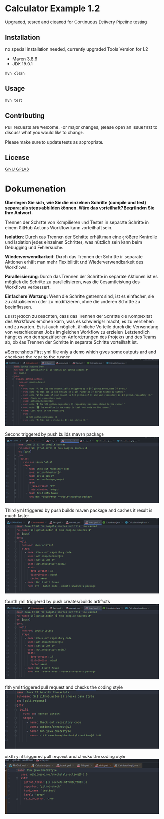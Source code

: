 # Calculator Example 1.2 

Upgraded, tested and cleaned for Continuous Delivery Pipeline testing

## Installation

no special installation needed, currently upgraded Tools Version for 1.2
- Maven 3.8.6
- JDK 19.0.1

```bash
mvn clean
```

## Usage

```bash
mvn test
```

## Contributing

Pull requests are welcome. For major changes, please open an issue first
to discuss what you would like to change.

Please make sure to update tests as appropriate.

## License

[GNU GPLv3](https://choosealicense.com/licenses/gpl-3.0/)

# Dokumenation 
**Überlegen Sie sich, wie Sie die einzelnen Schritte (compile und test) separat als
steps abbilden können. Wäre das vorteilhaft? Begründen Sie Ihre Antwort.**

Trennen der Schritte von Kompilieren und Testen in separate Schritte in einem GitHub Actions Workflow kann vorteilhaft sein.

**Isolation**: Durch das Trennen der Schritte erhält man eine größere Kontrolle und Isolation jedes 
einzelnen Schrittes, was nützlich sein kann beim Debugging und Fehlersuche.

**Wiederverwendbarkeit**: Durch das Trennen der Schritte in separate Aktionen erhält man mehr Flexibilität 
und Wiederverwendbarkeit des Workflows.

**Parallelisierung**: Durch das Trennen der Schritte in separate Aktionen ist es möglich die Schritte zu parallelisieren, 
was die Gesamtleistung des Workflows verbessert.

**Einfachere Wartung:** Wenn die Schritte getrennt sind, ist es einfacher, sie zu aktualisieren oder zu modifizieren, ohne die anderen Schritte zu beeinflussen.

Es ist jedoch zu beachten, dass das Trennen der Schritte die Komplexität des Workflows erhöhen kann, was es schwieriger macht, es zu 
verstehen und zu warten. Es ist auch möglich, ähnliche Vorteile durch die Verwendung von verschiedenen Jobs im gleichen Workflow zu erzielen. 
Letztendlich hängt es von den spezifischen Anforderungen des Projekts und des Teams ab, ob das Trennen der Schritte in separate Schritte vorteilhaft ist.

#Screenshots
First yml file only a demo which gives some outputs and and checkous the repo to the runner 
![image info](screenshots/first.png)


Second triggered by push  builds maven package
![image info](screenshots/second.png)

Third yml triggered by push builds maven package and caches it result is much faster
![image info](screenshots/third.png)

fourth yml triggered by push creates/builds artifacts
![image info](screenshots/third.png)

fith yml triggered pull request and checks the coding style
![image info](screenshots/fith.png)

sixth yml triggered pull request and checks the coding style
![image info](screenshots/sixth.png)